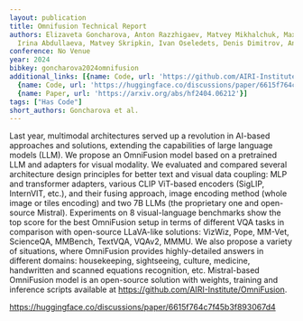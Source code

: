 ```yaml
---
layout: publication
title: Omnifusion Technical Report
authors: Elizaveta Goncharova, Anton Razzhigaev, Matvey Mikhalchuk, Maxim Kurkin,
  Irina Abdullaeva, Matvey Skripkin, Ivan Oseledets, Denis Dimitrov, Andrey Kuznetsov
conference: No Venue
year: 2024
bibkey: goncharova2024omnifusion
additional_links: [{name: Code, url: 'https://github.com/AIRI-Institute/OmniFusion'},
  {name: Code, url: 'https://huggingface.co/discussions/paper/6615f764c7f45b3f893067d4'},
  {name: Paper, url: 'https://arxiv.org/abs/hf2404.06212'}]
tags: ["Has Code"]
short_authors: Goncharova et al.
---
```

Last year, multimodal architectures served up a revolution in AI-based approaches and solutions, extending the capabilities of large language models (LLM). We propose an OmniFusion model based on a pretrained LLM and adapters for visual modality. We evaluated and compared several architecture design principles for better text and visual data coupling: MLP and transformer adapters, various CLIP ViT-based encoders (SigLIP, InternVIT, etc.), and their fusing approach, image encoding method (whole image or tiles encoding) and two 7B LLMs (the proprietary one and open-source Mistral). Experiments on 8 visual-language benchmarks show the top score for the best OmniFusion setup in terms of different VQA tasks in comparison with open-source LLaVA-like solutions: VizWiz, Pope, MM-Vet, ScienceQA, MMBench, TextVQA, VQAv2, MMMU. We also propose a variety of situations, where OmniFusion provides highly-detailed answers in different domains: housekeeping, sightseeing, culture, medicine, handwritten and scanned equations recognition, etc. Mistral-based OmniFusion model is an open-source solution with weights, training and inference scripts available at https://github.com/AIRI-Institute/OmniFusion.

https://huggingface.co/discussions/paper/6615f764c7f45b3f893067d4